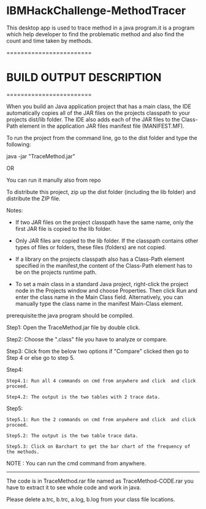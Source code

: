 # IBMHackChallenge-MethodTracer

This desktop app is used to trace method in a java program.it is a program which help developer to find the problematic method and also find the count and time taken by methods. 

========================
# BUILD OUTPUT DESCRIPTION
========================

When you build an Java application project that has a main class, the IDE
automatically copies all of the JAR
files on the projects classpath to your projects dist/lib folder. The IDE
also adds each of the JAR files to the Class-Path element in the application
JAR files manifest file (MANIFEST.MF).

To run the project from the command line, go to the dist folder and
type the following:

java -jar "TraceMethod.jar" 

OR 

You can run it manully also from repo

To distribute this project, zip up the dist folder (including the lib folder)
and distribute the ZIP file.

Notes:

* If two JAR files on the project classpath have the same name, only the first
JAR file is copied to the lib folder.

* Only JAR files are copied to the lib folder.
If the classpath contains other types of files or folders, these files (folders)
are not copied.

* If a library on the projects classpath also has a Class-Path element
specified in the manifest,the content of the Class-Path element has to be on
the projects runtime path.

* To set a main class in a standard Java project, right-click the project node
in the Projects window and choose Properties. Then click Run and enter the
class name in the Main Class field. Alternatively, you can manually type the
class name in the manifest Main-Class element.


prerequisite:the java program should be compiled.

Step1: Open the TraceMethod.jar file by double click.

Step2: Choose the ".class" file you have to analyze or compare.

Step3: Click from the below two options if "Compare" clicked then go to Step 4 or else go to step 5.

Step4: 

	Step4.1: Run all 4 commands on cmd from anywhere and click  and click proceed.
	
	Step4.2: The output is the two tables with 2 trace data.


Step5: 
	
	Step5.1: Run the 2 commands on cmd from anywhere and click  and click proceed.
	
	Step5.2: The output is the two table trace data.
	
	Step5.3: Click on Barchart to get the bar chart of the frequency of the methods.


NOTE : You can run the cmd command from anywhere.

------------------------------------------------------------------------------------------------------------------------------------------------------------------------------

The code is in TraceMethod.rar file named as TraceMethod-CODE.rar you have to extract it to see whole code and work in java.

Please delete a.trc, b.trc, a.log, b.log from your class file locations.


